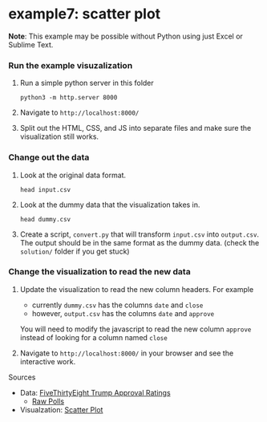 # example7: scatter plot

**Note**: This example may be possible without Python using just Excel or Sublime Text.

### Run the example visuzalization

1. Run a simple python server in this folder

    ```
    python3 -m http.server 8000
    ```
    
2. Navigate to `http://localhost:8000/`

3. Split out the HTML, CSS, and JS into separate files and make sure the visualization still works.

### Change out the data

1. Look at the original data format.

    ```
    head input.csv
    ```

2. Look at the dummy data that the visualization takes in.

    ```
    head dummy.csv
    ```

3. Create a script, `convert.py` that will transform `input.csv` into `output.csv`. The output should be in the same format as the dummy data. (check the `solution/` folder if you get stuck)

### Change the visualization to read the new data

1. Update the visualization to read the new column headers. For example
	- currently `dummy.csv` has the columns `date` and `close`
	- however, `output.csv` has the columns `date` and `approve`
	
	You will need to modify the javascript to read the new column `approve` instead of looking for a column named `close`

2. Navigate to `http://localhost:8000/` in your browser and see the interactive work.

Sources
- Data: [FiveThirtyEight Trump Approval Ratings](https://projects.fivethirtyeight.com/trump-approval-ratings/)
	- [Raw Polls](https://projects.fivethirtyeight.com/trump-approval-data/approval_polllist.csv)
- Visualzation: [Scatter Plot](https://bl.ocks.org/d3noob/6f082f0e3b820b6bf68b78f2f7786084)
